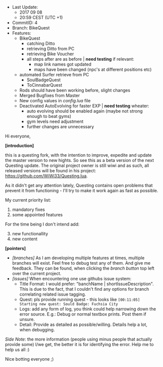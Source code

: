 - Last Update: 
    - 2017 09 08
    - 20:59 CEST  (UTC +1)
- CommitID: 4
- Branch: BikeQuest
- Features:
    - BikeQuest
        - catching Ditto
        - retrieving Ditto from PC
        - retrieving Bike Voucher
        - all steps after are as before | **need testing** if relevant:
            - map link names got updated
            - maps have been changed (npc's at different positions etc)
    - automated Surfer retrieve from PC
        - SoulBadgeQuest
        - ToCinnabarQuest
    - Rods should have been working before, slight changes
    - Merged Bugfixes from Master
    - New config values in *config.lua* file
    - Deactivated AutoEvolving for faster EXP | **need testing** wheater:
        - auto evolving should be enabled again (maybe not strong enough to beat gyms)
        - gym levels need adjustment 
        - further changes are unnecessary

Hi everyone,

**[introduction]**

this is a questing fork, with the intention to improve, expedite and update the master version to new hights.
So see this as a beta version of the next Questing update. The original project owner is still wiwi and as such,
all released versions will be found in his project: https://github.com/WiWi33/Questing.lua.

As it didn't get any attention lately, Questing contains open problems that prevent it from functioning - I'll
try to make it work again as fast as possible.

My current priority list:
1. mandatory fixes
2. some appointed features

For the time being I don't intend add:

3. new functionallity
4. new content

**[pointers]**
- _[branches]_ As I am developing multiple features at times, multiple branches will exist. Feel free to
debug test any of them. And give me feedback. They can be found, when clicking the *branch button* top left
over the current project.
- _[issues]_ When encountering one use githubs issue system:
    - Title Format: I would prefer: "banchName | shortIssueDescription". This is due to the fact, that I couldn't find
    any options for branch correlating related issue tagging.
    - Quest: pls provide running quest - this looks like `[00:11:05] Starting new quest: Sould Badge: Fuchsia City`
    - Logs: add any form of log, you think could help narrowing down the error source. E.g.: Debug or normal textbox
    prints. Post them if unsure.
    - Detail: Provide as detailed as possible/willing. Details help a lot, when debugging.

_Side Note_: the more information (people using minus people that actually provide some) I/we get, the better it is for
identifying the error. Help me to help us all :)

Nice botting everyone ;)